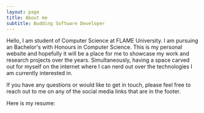 ```yaml
---
layout: page
title: About me
subtitle: Budding Software Developer
---
```


Hello, I am student of Computer Science at FLAME University.
I am pursuing an Bachelor's with Honours in Computer Science.
This is my personal website and hopefully it will be a place for me to showcase my work and research projects over the years.
Simultaneously, having a space carved out for myself on the internet where I can nerd out over the technologies I am currently interested in.

If you have any questions or would like to get in touch, please feel free to reach out to me on any of the social media links that are in the footer.

Here is my resume:<br>
<object data="assets\JeetShahResume.pdf" width="1000" height="1000" type='application/pdf'></object>